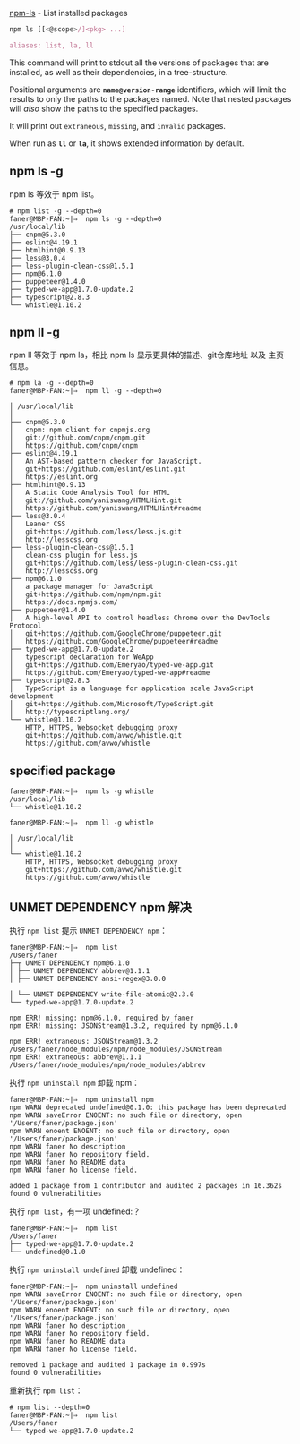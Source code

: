 
[npm-ls](https://docs.npmjs.com/cli/ls) - List installed packages

```javascript
npm ls [[<@scope>/]<pkg> ...]

aliases: list, la, ll
```

This command will print to stdout all the versions of packages that are installed, as well as their dependencies, in a tree-structure.

Positional arguments are **`name@version-range`** identifiers, which will limit the results to only the paths to the packages named. Note that nested packages will *also* show the paths to the specified packages.

It will print out `extraneous`, `missing`, and `invalid` packages.

When run as **`ll`** or **`la`**, it shows extended information by default.

## npm ls -g

npm ls 等效于 npm list。

```shell
# npm list -g --depth=0
faner@MBP-FAN:~|⇒  npm ls -g --depth=0
/usr/local/lib
├── cnpm@5.3.0
├── eslint@4.19.1
├── htmlhint@0.9.13
├── less@3.0.4
├── less-plugin-clean-css@1.5.1
├── npm@6.1.0
├── puppeteer@1.4.0
├── typed-we-app@1.7.0-update.2
├── typescript@2.8.3
└── whistle@1.10.2
```

## npm ll -g

npm ll 等效于 npm la，相比 npm ls 显示更具体的描述、git仓库地址 以及 主页信息。

```shell
# npm la -g --depth=0
faner@MBP-FAN:~|⇒  npm ll -g --depth=0

│ /usr/local/lib
│
├── cnpm@5.3.0
│   cnpm: npm client for cnpmjs.org
│   git://github.com/cnpm/cnpm.git
│   https://github.com/cnpm/cnpm
├── eslint@4.19.1
│   An AST-based pattern checker for JavaScript.
│   git+https://github.com/eslint/eslint.git
│   https://eslint.org
├── htmlhint@0.9.13
│   A Static Code Analysis Tool for HTML
│   git://github.com/yaniswang/HTMLHint.git
│   https://github.com/yaniswang/HTMLHint#readme
├── less@3.0.4
│   Leaner CSS
│   git+https://github.com/less/less.js.git
│   http://lesscss.org
├── less-plugin-clean-css@1.5.1
│   clean-css plugin for less.js
│   git+https://github.com/less/less-plugin-clean-css.git
│   http://lesscss.org
├── npm@6.1.0
│   a package manager for JavaScript
│   git+https://github.com/npm/npm.git
│   https://docs.npmjs.com/
├── puppeteer@1.4.0
│   A high-level API to control headless Chrome over the DevTools Protocol
│   git+https://github.com/GoogleChrome/puppeteer.git
│   https://github.com/GoogleChrome/puppeteer#readme
├── typed-we-app@1.7.0-update.2
│   typescript declaration for WeApp
│   git+https://github.com/Emeryao/typed-we-app.git
│   https://github.com/Emeryao/typed-we-app#readme
├── typescript@2.8.3
│   TypeScript is a language for application scale JavaScript development
│   git+https://github.com/Microsoft/TypeScript.git
│   http://typescriptlang.org/
└── whistle@1.10.2
    HTTP, HTTPS, Websocket debugging proxy
    git+https://github.com/avwo/whistle.git
    https://github.com/avwo/whistle
```

## specified package

```shell
faner@MBP-FAN:~|⇒  npm ls -g whistle
/usr/local/lib
└── whistle@1.10.2

faner@MBP-FAN:~|⇒  npm ll -g whistle

│ /usr/local/lib
│
└── whistle@1.10.2
    HTTP, HTTPS, Websocket debugging proxy
    git+https://github.com/avwo/whistle.git
    https://github.com/avwo/whistle
```

## UNMET DEPENDENCY npm 解决

执行 `npm list` 提示 `UNMET DEPENDENCY npm`：

```
faner@MBP-FAN:~|⇒  npm list
/Users/faner
├─┬ UNMET DEPENDENCY npm@6.1.0
│ ├── UNMET DEPENDENCY abbrev@1.1.1
│ ├── UNMET DEPENDENCY ansi-regex@3.0.0

│ └── UNMET DEPENDENCY write-file-atomic@2.3.0
└── typed-we-app@1.7.0-update.2

npm ERR! missing: npm@6.1.0, required by faner
npm ERR! missing: JSONStream@1.3.2, required by npm@6.1.0

npm ERR! extraneous: JSONStream@1.3.2 /Users/faner/node_modules/npm/node_modules/JSONStream
npm ERR! extraneous: abbrev@1.1.1 /Users/faner/node_modules/npm/node_modules/abbrev
```

执行 `npm uninstall npm` 卸载 npm：

```
faner@MBP-FAN:~|⇒  npm uninstall npm
npm WARN deprecated undefined@0.1.0: this package has been deprecated
npm WARN saveError ENOENT: no such file or directory, open '/Users/faner/package.json'
npm WARN enoent ENOENT: no such file or directory, open '/Users/faner/package.json'
npm WARN faner No description
npm WARN faner No repository field.
npm WARN faner No README data
npm WARN faner No license field.

added 1 package from 1 contributor and audited 2 packages in 16.362s
found 0 vulnerabilities
```

执行 `npm list`，有一项 undefined:？

```shell
faner@MBP-FAN:~|⇒  npm list
/Users/faner
├── typed-we-app@1.7.0-update.2
└── undefined@0.1.0
```

执行 `npm uninstall undefined` 卸载 undefined：

```shell
faner@MBP-FAN:~|⇒  npm uninstall undefined
npm WARN saveError ENOENT: no such file or directory, open '/Users/faner/package.json'
npm WARN enoent ENOENT: no such file or directory, open '/Users/faner/package.json'
npm WARN faner No description
npm WARN faner No repository field.
npm WARN faner No README data
npm WARN faner No license field.

removed 1 package and audited 1 package in 0.997s
found 0 vulnerabilities
```

重新执行 `npm list`：

```shell
# npm list --depth=0
faner@MBP-FAN:~|⇒  npm list
/Users/faner
└── typed-we-app@1.7.0-update.2
```
